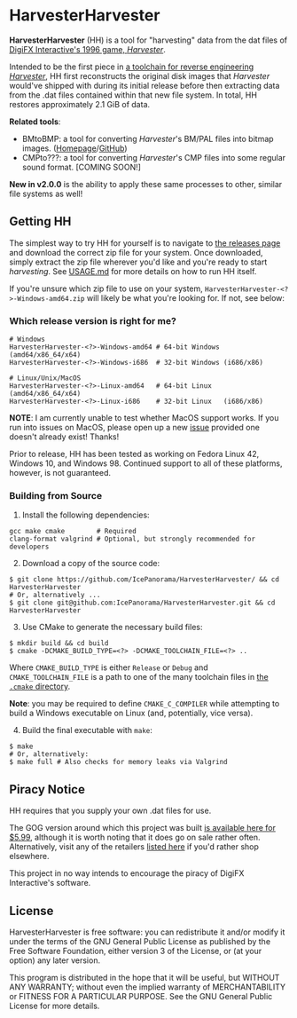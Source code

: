 # HarvesterHarvester

**HarvesterHarvester** (HH) is a tool for "harvesting" data from the dat files of [DigiFX Interactive's 1996 game, *Harvester*](https://en.wikipedia.org/wiki/Harvester_(video_game)).

Intended to be the first piece in [a toolchain for reverse engineering *Harvester*](https://segfaulteddreams.neocities.org/projects/openharvester/), HH first reconstructs the original disk images that _Harvester_ would've shipped with during its initial release before then extracting data from the .dat files contained within that new file system. In total, HH restores approximately 2.1 GiB of data.

**Related tools**:

+ BMtoBMP: a tool for converting *Harvester*'s BM/PAL files into bitmap images. ([Homepage](https://segfaulteddreams.neocities.org/projects/bmtobmp/)/[GitHub](https://github.com/IcePanorama/BMtoBMP))
+ CMPto???: a tool for converting *Harvester*'s CMP files into some regular sound format. \[COMING SOON!\]

**New in v2.0.0** is the ability to apply these same processes to other, similar file systems as well!

## Getting HH

The simplest way to try HH for yourself is to navigate to [the releases page](https://github.com/IcePanorama/HarvesterHarvester/releases/latest) and download the correct zip file for your system. Once downloaded, simply extract the zip file wherever you'd like and you're ready to start *harvesting*. See [USAGE.md](.github/USAGE.md) for more details on how to run HH itself.

If you're unsure which zip file to use on your system, `HarvesterHarvester-<?>-Windows-amd64.zip` will likely be what you're looking for. If not, see below:

### Which release version is right for me?

```
# Windows
HarvesterHarvester-<?>-Windows-amd64 # 64-bit Windows (amd64/x86_64/x64)
HarvesterHarvester-<?>-Windows-i686  # 32-bit Windows (i686/x86)

# Linux/Unix/MacOS
HarvesterHarvester-<?>-Linux-amd64   # 64-bit Linux   (amd64/x86_64/x64)
HarvesterHarvester-<?>-Linux-i686    # 32-bit Linux   (i686/x86)
```

**NOTE**: I am currently unable to test whether MacOS support works. If you run into issues on MacOS, please open up a new [issue](https://github.com/IcePanorama/HarvesterHarvester/issues) provided one doesn't already exist! Thanks!

Prior to release, HH has been tested as working on Fedora Linux 42, Windows 10, and Windows 98. Continued support to all of these platforms, however, is not guaranteed.

### Building from Source

1. Install the following dependencies:

```
gcc make cmake        # Required
clang-format valgrind # Optional, but strongly recommended for developers
```

2. Download a copy of the source code:

```
$ git clone https://github.com/IcePanorama/HarvesterHarvester/ && cd HarvesterHarvester
# Or, alternatively ...
$ git clone git@github.com:IcePanorama/HarvesterHarvester.git && cd HarvesterHarvester
```

3. Use CMake to generate the necessary build files:

```
$ mkdir build && cd build
$ cmake -DCMAKE_BUILD_TYPE=<?> -DCMAKE_TOOLCHAIN_FILE=<?> ..
```

Where `CMAKE_BUILD_TYPE` is either `Release` or `Debug` and `CMAKE_TOOLCHAIN_FILE` is a path to one of the many toolchain files in [the `.cmake` directory](./.cmake).

**Note**: you may be required to define `CMAKE_C_COMPILER` while attempting to build a Windows executable on Linux (and, potentially, vice versa).

4. Build the final executable with `make`:

```
$ make
# Or, alternatively:
$ make full # Also checks for memory leaks via Valgrind
```

## Piracy Notice

HH requires that you supply your own .dat files for use.

The GOG version around which this project was built [is available here for $5.99](https://www.gog.com/en/game/harvester), although it is worth noting that it does go on sale rather often. Alternatively, visit any of the retailers [listed here](https://isthereanydeal.com/game/harvester/info/) if you'd rather shop elsewhere.

This project in no way intends to encourage the piracy of DigiFX Interactive's software.

## License

HarvesterHarvester is free software: you can redistribute it and/or modify it under the terms of the GNU General Public License as published by the Free Software Foundation, either version 3 of the License, or (at your option) any later version.

This program is distributed in the hope that it will be useful, but WITHOUT ANY WARRANTY; without even the implied warranty of MERCHANTABILITY or FITNESS FOR A PARTICULAR PURPOSE.  See the GNU General Public License for more details.

